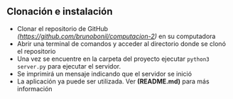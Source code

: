 ## Clonación e instalación

- Clonar el repositorio de GitHub *(https://github.com/brunobonil/computacion-2)* en su computadora
- Abrir una terminal de comandos y acceder al directorio donde se clonó el repositorio
- Una vez se encuentre en la carpeta del proyecto ejecutar `python3 server.py` para ejecutar el servidor.
- Se imprimirá un mensaje indicando que el servidor se inició
- La aplicación ya puede ser utilizada. Ver **(README.md)** para más información